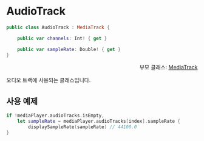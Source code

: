 # AudioTrack

```swift
public class AudioTrack : MediaTrack {

    public var channels: Int! { get }

    public var sampleRate: Double! { get }
}
```
<div align="right">
부모 클래스: <a href="../media-track/home.md">MediaTrack</a>
</div>

오디오 트랙에 사용되는 클래스입니다.

## 사용 예제
```swift
if !mediaPlayer.audioTracks.isEmpty,
    let sampleRate = mediaPlayer.audioTracks[index].sampleRate {
        displaySampleRate(sampleRate) // 44100.0
} 
```
